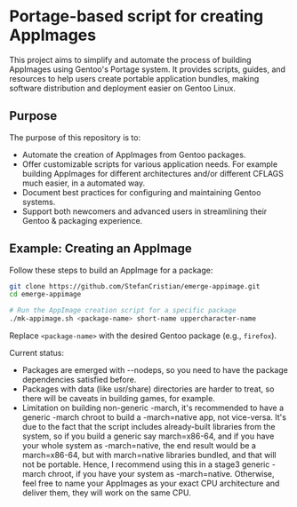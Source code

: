 # Portage-based script for creating AppImages

This project aims to simplify and automate the process of building AppImages using Gentoo's Portage system. It provides scripts, guides, and resources to help users create portable application bundles, making software distribution and deployment easier on Gentoo Linux.

## Purpose

The purpose of this repository is to:
- Automate the creation of AppImages from Gentoo packages.
- Offer customizable scripts for various application needs.
  For example building AppImages for different architectures and/or different CFLAGS much easier, in a automated way.
- Document best practices for configuring and maintaining Gentoo systems.
- Support both newcomers and advanced users in streamlining their Gentoo & packaging experience.

## Example: Creating an AppImage

Follow these steps to build an AppImage for a package:

```sh
git clone https://github.com/StefanCristian/emerge-appimage.git
cd emerge-appimage

# Run the AppImage creation script for a specific package
./mk-appimage.sh <package-name> short-name uppercharacter-name
```

Replace `<package-name>` with the desired Gentoo package (e.g., `firefox`).

Current status:
- Packages are emerged with --nodeps, so you need to have the package dependencies satisfied before.
- Packages with data (like usr/share) directories are harder to treat, so there will be caveats in building games, for example.
- Limitation on building non-generic -march, it's recommended to have a generic -march chroot to build a -march=native app, not vice-versa.
  It's due to the fact that the script includes already-built libraries from the system, so if you build a generic say march=x86-64,
  and if you have your whole system as -march=native, the end result would be a march=x86-64, but with march=native libraries bundled,
  and that will not be portable.
  Hence, I recommend using this in a stage3 generic -march chroot, if you have your system as -march=native.
  Otherwise, feel free to name your AppImages as your exact CPU architecture and deliver them, they will work on the same CPU.
